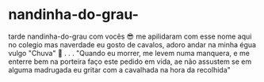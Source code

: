 # nandinha-do-grau-
tarde nandinha-do-grau com vocês :sunglasses:
me apilidaram com esse nome aqui no colegio mas naverdade eu gosto 
de cavalos, adoro andar na minha égua vulgo "Chuva" :horse:
.
.
.
     "Quando eu morrer, me levem numa manquera, e me enterre bem na porteira
   faço este pedido em vida, ae não assustem se em alguma madrugada eu gritar com
  a cavalhada na hora da recolhida"
   
